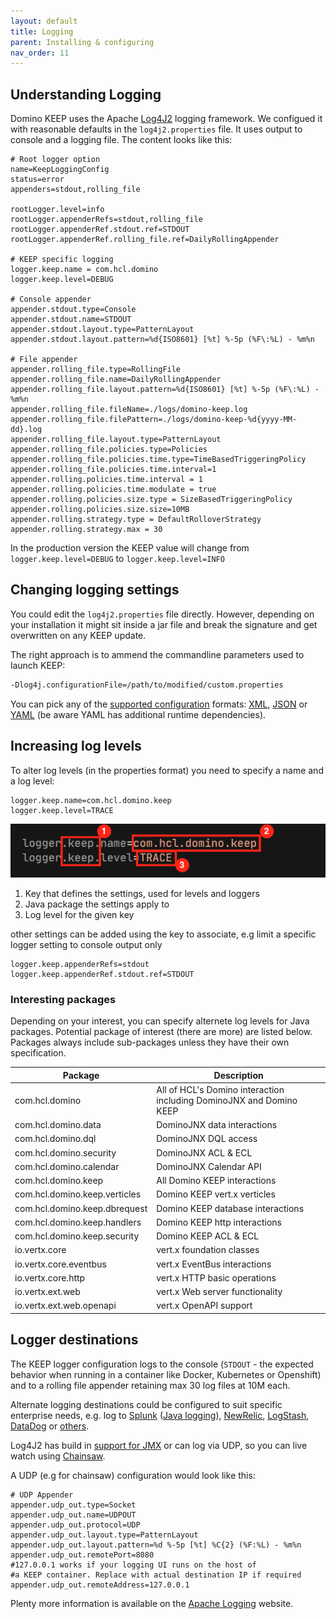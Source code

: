 ```yaml
---
layout: default
title: Logging
parent: Installing & configuring
nav_order: 11
---
```


## Understanding Logging

Domino KEEP uses the Apache [Log4J2](https://logging.apache.org/log4j/2.x/) logging framework. We configued it with reasonable defaults in the `log4j2.properties` file. It uses output to console and a logging file. The content looks like this:

```properties
# Root logger option
name=KeepLoggingConfig
status=error
appenders=stdout,rolling_file

rootLogger.level=info
rootLogger.appenderRefs=stdout,rolling_file
rootLogger.appenderRef.stdout.ref=STDOUT
rootLogger.appenderRef.rolling_file.ref=DailyRollingAppender

# KEEP specific logging
logger.keep.name = com.hcl.domino
logger.keep.level=DEBUG

# Console appender
appender.stdout.type=Console
appender.stdout.name=STDOUT
appender.stdout.layout.type=PatternLayout
appender.stdout.layout.pattern=%d{ISO8601} [%t] %-5p (%F\:%L) - %m%n

# File appender
appender.rolling_file.type=RollingFile
appender.rolling_file.name=DailyRollingAppender
appender.rolling_file.layout.pattern=%d{ISO8601} [%t] %-5p (%F\:%L) - %m%n
appender.rolling_file.fileName=./logs/domino-keep.log
appender.rolling_file.filePattern=./logs/domino-keep-%d{yyyy-MM-dd}.log
appender.rolling_file.layout.type=PatternLayout
appender.rolling_file.policies.type=Policies
appender.rolling_file.policies.time.type=TimeBasedTriggeringPolicy
appender.rolling_file.policies.time.interval=1
appender.rolling.policies.time.interval = 1
appender.rolling.policies.time.modulate = true
appender.rolling.policies.size.type = SizeBasedTriggeringPolicy
appender.rolling.policies.size.size=10MB
appender.rolling.strategy.type = DefaultRolloverStrategy
appender.rolling.strategy.max = 30

```

In the production version the KEEP value will change from `logger.keep.level=DEBUG` to `logger.keep.level=INFO`

## Changing logging settings

You could edit the `log4j2.properties` file directly. However, depending on your installation it might sit inside a jar file and break the signature and get overwritten on any KEEP update.

The right approach is to ammend the commandline parameters used to launch KEEP:

```bash
-Dlog4j.configurationFile=/path/to/modified/custom.properties
```

You can pick any of the [supported configuration](https://logging.apache.org/log4j/2.x/manual/configuration.html) formats: [XML](https://logging.apache.org/log4j/2.x/manual/configuration.html#XML), [JSON](https://logging.apache.org/log4j/2.x/manual/configuration.html#JSON) or [YAML](https://logging.apache.org/log4j/2.x/manual/configuration.html#YAML) (be aware YAML has additional runtime dependencies).

## Increasing log levels

To alter log levels (in the properties format) you need to specify a name and a log level:

```properties
logger.keep.name=com.hcl.domino.keep
logger.keep.level=TRACE
```

![DebugSettings](../assets/images/debugSettings.png)

1. Key that defines the settings, used for levels and loggers
2. Java package the settings apply to
3. Log level for the given key

other settings can be added using the key to associate, e.g limit a specific logger setting to console output only

```properties
logger.keep.appenderRefs=stdout
logger.keep.appenderRef.stdout.ref=STDOUT
```

### Interesting packages

Depending on your interest, you can specify alternete log levels for Java packages. Potential package of interest (there are more) are listed below. Packages always include sub-packages unless they have their own specification.

| Package                       | Description                                                         |
| ----------------------------- | ------------------------------------------------------------------- |
| com.hcl.domino                | All of HCL's Domino interaction including DominoJNX and Domino KEEP |
| com.hcl.domino.data           | DominoJNX data interactions                                         |
| com.hcl.domino.dql            | DominoJNX DQL access                                                |
| com.hcl.domino.security       | DominoJNX ACL & ECL                                                 |
| com.hcl.domino.calendar       | DominoJNX Calendar API                                              |
| com.hcl.domino.keep           | All Domino KEEP interactions                                        |
| com.hcl.domino.keep.verticles | Domino KEEP vert.x verticles                                        |
| com.hcl.domino.keep.dbrequest | Domino KEEP database interactions                                   |
| com.hcl.domino.keep.handlers  | Domino KEEP http interactions                                       |
| com.hcl.domino.keep.security  | Domino KEEP ACL & ECL                                               |
| io.vertx.core                 | vert.x foundation classes                                           |
| io.vertx.core.eventbus        | vert.x EventBus interactions                                        |
| io.vertx.core.http            | vert.x HTTP basic operations                                        |
| io.vertx.ext.web              | vert.x Web server functionality                                     |
| io.vertx.ext.web.openapi      | vert.x OpenAPI support                                              |

## Logger destinations

The KEEP logger configuration logs to the console (`STDOUT` - the expected behavior when running in a container like Docker, Kubernetes or Openshift) and to a rolling file appender retaining max 30 log files at 10M each.

Alternate logging destinations could be configured to suit specific enterprise needs, e.g. log to [Splunk](https://www.splunk.com/) ([Java logging](https://dev.splunk.com/enterprise/docs/devtools/java/logging-java/)), [NewRelic](https://newrelic.com/products/log-management), [LogStash](https://www.elastic.co/logstash/), [DataDog](https://www.datadoghq.com/dg/logs/log-management/) or [others](https://stackify.com/best-log-management-tools/).

Log4J2 has build in [support for JMX](https://logging.apache.org/log4j/2.x/manual/jmx.html#ClientGUI) or can log via UDP, so you can live watch using [Chainsaw](https://logging.apache.org/chainsaw/2.x/).

A UDP (e.g for chainsaw) configuration would look like this:

```properties
# UDP Appender
appender.udp_out.type=Socket
appender.udp_out.name=UDPOUT
appender.udp_out.protocol=UDP
appender.udp_out.layout.type=PatternLayout
appender.udp_out.layout.pattern=%d %-5p [%t] %C{2} (%F:%L) - %m%n
appender.udp_out.remotePort=8080
#127.0.0.1 works if your logging UI runs on the host of
#a KEEP container. Replace with actual destination IP if required
appender.udp_out.remoteAddress=127.0.0.1
```

Plenty more information is available on the [Apache Logging](https://logging.apache.org/log4j/2.x/index.html) website.
